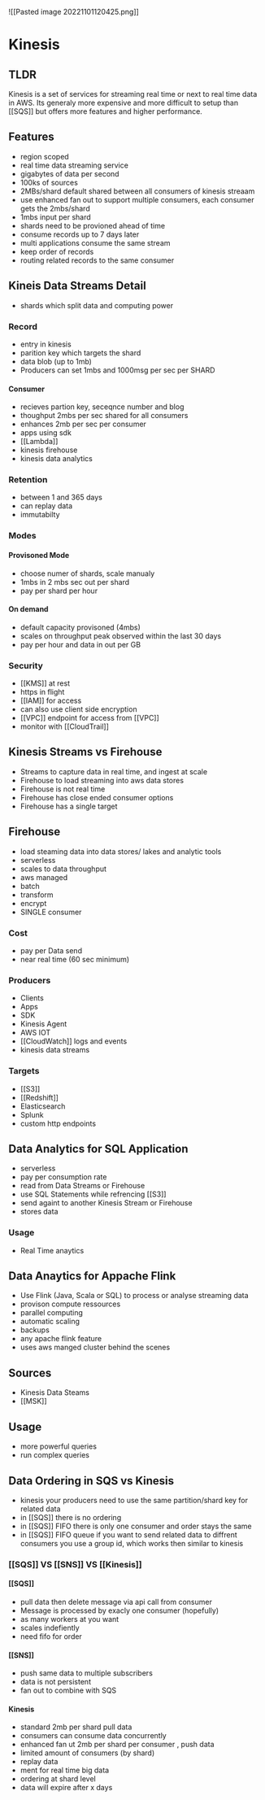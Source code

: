 ![[Pasted image 20221101120425.png]]
# Kinesis

## TLDR
Kinesis is a set of services for streaming real time or next to real time data in AWS. Its generaly more expensive and more difficult to setup than [[SQS]] but offers more features and higher performance.


## Features
- region scoped
- real time data streaming service
- gigabytes of data per second
- 100ks of sources
- 2MBs/shard default shared between all consumers of kinesis streaam
- use enhanced fan out to support multiple consumers, each consumer gets the 2mbs/shard
- 1mbs input per shard 
- shards need to be provioned ahead of time
- consume records up to 7 days later
- multi applications consume the same stream
- keep order of records
- routing related records to the same consumer

## Kineis Data Streams Detail
- shards which split data and computing power

### Record
- entry in kinesis
- parition key which targets the shard
- data blob (up to 1mb)
- Producers can set 1mbs and 1000msg per sec per SHARD

#### Consumer
- recieves partion key, seceqnce number and blog
- thoughput 2mbs per sec shared for all consumers
- enhances 2mb per sec per consumer
- apps using sdk
- [[Lambda]]
- kinesis firehouse
- kinesis data analytics

### Retention
- between 1 and 365 days
- can replay data
- immutabilty

### Modes

#### Provisoned Mode 
- choose numer of shards, scale manualy
- 1mbs in 2 mbs sec out per shard
- pay per shard per hour

#### On demand
- default capacity provisoned (4mbs)
- scales on throughput peak observed within the last 30 days
- pay per hour and data in out per GB

### Security
- [[KMS]] at rest
- https in flight
- [[IAM]] for access
- can also use client side encryption
- [[VPC]] endpoint for access from [[VPC]]
- monitor with [[CloudTrail]]

## Kinesis Streams vs Firehouse
- Streams to capture data in real time, and ingest at scale
- Firehouse to load streaming into aws data stores
- Firehouse is not real time
- Firehouse has close ended consumer options
- Firehouse has a single target

## Firehouse
- load steaming data into data stores/ lakes and analytic tools
- serverless
- scales to data throughput
- aws managed
- batch
- transform
- encrypt
- SINGLE consumer

### Cost
- pay per Data send
- near real time (60 sec minimum)

### Producers
- Clients
- Apps
- SDK
- Kinesis Agent
- AWS IOT
- [[CloudWatch]] logs and events
- kinesis data streams

### Targets
- [[S3]]
- [[Redshift]]
- Elasticsearch
- Splunk
- custom http endpoints

## Data Analytics for SQL Application
- serverless
- pay per consumption rate
- read from Data Streams or Firehouse
- use SQL Statements while refrencing [[S3]]
- send againt to another Kinesis Stream or Firehouse
- stores data

### Usage
- Real Time anaytics

## Data Anaytics for Appache Flink
- Use Flink (Java, Scala or SQL) to process or analyse streaming data
- provison compute ressources
- parallel computing
- automatic scaling
- backups
- any apache flink feature
- uses aws manged cluster behind the scenes

## Sources
- Kinesis Data Steams
-  [[MSK]]

## Usage
- more powerful queries
- run complex queries

## Data Ordering in SQS vs Kinesis
- kinesis your producers need to use the same partition/shard key for related data
- in [[SQS]] there is no ordering
- in [[SQS]] FIFO there is only one consumer and order stays the same
- in [[SQS]] FIFO queue if you want to send related data to diffrent consumers you use a group id, which works then similar to kinesis

### [[SQS]] VS [[SNS]] VS [[Kinesis]]

#### [[SQS]] 
- pull data then delete message via api call from consumer
- Message is processed by exacly one consumer (hopefully)
- as many workers at you want
- scales indefiently
- need fifo for order

#### [[SNS]]
- push same data to multiple subscribers
- data is not persistent
- fan out to combine with SQS

#### Kinesis
- standard 2mb per shard pull data
- consumers can consume data concurrently
- enhanced fan ut 2mb per shard per consumer , push data
- limited amount of consumers (by shard)
- replay data
- ment for real time big data
- ordering at shard level
- data will expire after x days